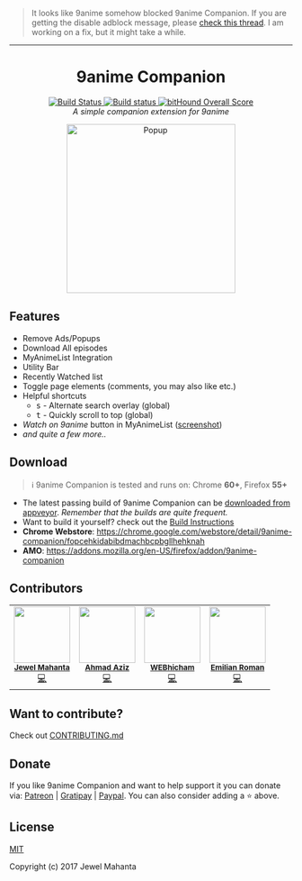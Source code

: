 > It looks like 9anime somehow blocked 9anime Companion. If you are getting the disable adblock message, please
> [check this thread](https://github.com/lap00zza/9anime-Companion/issues/97). I am working on a fix, but it might
> take a while.

<hr>

<h1 align="center">
  9anime Companion
</h1>
<p align="center">
  <a href="https://travis-ci.org/lap00zza/9anime-Companion">
    <img alt="Build Status" src="https://travis-ci.org/lap00zza/9anime-Companion.svg?branch=master">
  </a>
  <a href="https://ci.appveyor.com/project/lap00zza/9anime-companion/branch/master">
    <img alt="Build status" src="https://ci.appveyor.com/api/projects/status/glkjys3aw8y9m8vb/branch/master?svg=true">
  </a>
  <a href="https://www.bithound.io/github/lap00zza/9anime-Companion">
    <img alt="bitHound Overall Score" src="https://www.bithound.io/github/lap00zza/9anime-Companion/badges/score.svg">
  </a>
  <br>
  <em>A simple companion extension for 9anime</em>
</p>
<p align="center">
  <img src="https://image.ibb.co/n59b0m/9ac.png" height="300px" width="auto" alt="Popup">
</p>

## Features
* Remove Ads/Popups
* Download All episodes
* MyAnimeList Integration
* Utility Bar
* Recently Watched list
* Toggle page elements (comments, you may also like etc.)
* Helpful shortcuts
  * <kbd>s</kbd> - Alternate search overlay (global)
  * <kbd>t</kbd> - Quickly scroll to top (global)
* *Watch on 9anime* button in MyAnimeList ([screenshot](https://image.ibb.co/iBw25m/1.png))
* *and quite a few more..*

## Download
> :information_source: 9anime Companion is tested and runs on: Chrome **60+**, Firefox **55+**
* The latest passing build of 9anime Companion can be [downloaded from appveyor](https://ci.appveyor.com/project/lap00zza/9anime-Companion/build/artifacts?branch=master). *Remember that the builds are quite frequent.*
* Want to build it yourself? check out the [Build Instructions](https://github.com/lap00zza/9anime-Companion/wiki/Build-Instructions)
* **Chrome Webstore**: https://chrome.google.com/webstore/detail/9anime-companion/fopcehkidabibdmachbcpbgllhehknah
* **AMO**: https://addons.mozilla.org/en-US/firefox/addon/9anime-companion

## Contributors
<!-- Template taken from: https://github.com/kentcdodds/all-contributors -->
<table>
    <tr align="center">
        <td>
            <img src="https://avatars.githubusercontent.com/u/8621583" width="100px"><br>
            <sub>
                <strong>
                    <a href="https://github.com/lap00zza">Jewel Mahanta</a>
                </strong>
            </sub><br>
            <a href="https://github.com/lap00zza/9anime-Companion/commits?author=lap00zza">💻</a>
        </td>
        <td>
            <img src="https://avatars.githubusercontent.com/u/10068719" width="100px"><br>
            <sub>
                <strong>
                    <a href="https://github.com/densityx">Ahmad Aziz</a>
                </strong>
            </sub><br>
            <a href="https://github.com/lap00zza/9anime-Companion/commits?author=densityx">💻</a>
        </td>
        <td>
            <img src="https://avatars.githubusercontent.com/u/27362642" width="100px"><br>
            <sub>
                <strong>
                    <a href="https://github.com/WEBhicham">WEBhicham</a>
                </strong>
            </sub><br>
            <a href="https://github.com/lap00zza/9anime-Companion/commits?author=WEBhicham">💻</a>
        </td>
        <td>
            <img src="https://avatars.githubusercontent.com/u/10241434" width="100px"><br>
            <sub>
                <strong>
                    <a href="https://github.com/yumiris">Emilian Roman</a>
                </strong>
            </sub><br>
            <a href="https://github.com/lap00zza/9anime-Companion/commits?author=yumiris">💻</a>
        </td>
    </tr>
</table>

## Want to contribute?
Check out [CONTRIBUTING.md](https://github.com/lap00zza/9anime-Companion/blob/master/.github/CONTRIBUTING.md)

## Donate
If you like 9anime Companion and want to help support it you can donate via: [Patreon](https://www.patreon.com/lap00zza) | [Gratipay](https://gratipay.com/9anime-Companion) | [Paypal](https://www.paypal.me/lapoozza). You can also consider adding a :star: above.

## License
[MIT](https://github.com/lap00zza/9anime-Companion/blob/master/LICENSE)

Copyright (c) 2017 Jewel Mahanta

